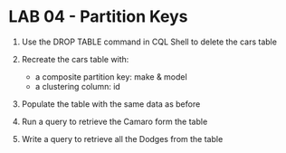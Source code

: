 # LAB 04 - Partition Keys

1. Use the DROP TABLE command in CQL Shell to delete the cars table
1. Recreate the cars table with:
    * a composite partition key: make & model 
    * a clustering column: id

1. Populate the table with the same data as before
1. Run a query to retrieve the Camaro form the table
1. Write a query to retrieve all the Dodges from the table
